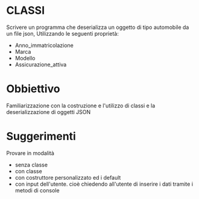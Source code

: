 # CLASSI

Scrivere un programma che deserializza un oggetto di tipo automobile da un file json, Utilizzando le seguenti proprietà:

- Anno_immatricolazione
- Marca
- Modello
- Assicurazione_attiva

# Obbiettivo

Familiarizzazione con la costruzione e l'utilizzo di classi e la deserializzazione di oggetti JSON

# Suggerimenti

Provare in modalità

- senza classe
- con classe
- con costruttore personalizzato ed i default
- con input dell'utente. cioè chiedendo all'utente di inserire i dati tramite i metodi di console